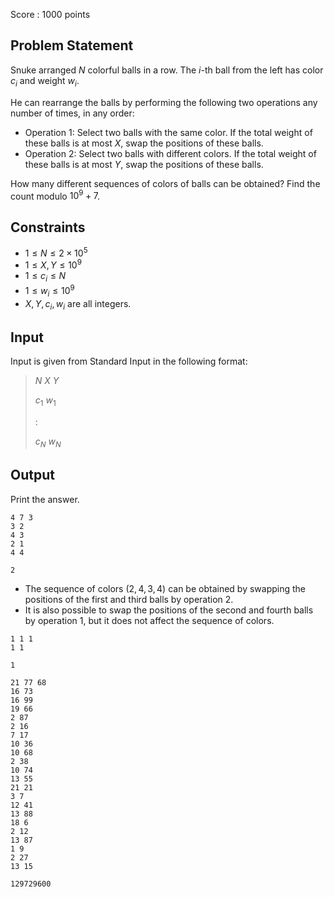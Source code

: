 Score : $1000$ points

## Problem Statement

Snuke arranged $N$ colorful balls in a row.
The $i$-th ball from the left has color $c_i$ and weight $w_i$.

He can rearrange the balls by performing the following two operations any number of times, in any order:

- Operation $1$: Select two balls with the same color. If the total weight of these balls is at most $X$, swap the positions of these balls.
- Operation $2$: Select two balls with different colors. If the total weight of these balls is at most $Y$, swap the positions of these balls.

How many different sequences of colors of balls can be obtained? Find the count modulo $10^9 + 7$.

## Constraints

- $1 \leq N \leq 2 \times 10^5$
- $1 \leq X, Y \leq 10^9$
- $1 \leq c_i \leq N$
- $1 \leq w_i \leq 10^9$
- $X, Y, c_i, w_i$ are all integers.

## Input

Input is given from Standard Input in the following format:

> $N$ $X$ $Y$
> 
> $c_1$ $w_1$
> 
> $:$
> 
> $c_N$ $w_N$

## Output

Print the answer.

```input1
4 7 3
3 2
4 3
2 1
4 4
```

```output1
2
```

- The sequence of colors $(2,4,3,4)$ can be obtained by swapping the positions of the first and third balls by operation $2$.
- It is also possible to swap the positions of the second and fourth balls by operation $1$, but it does not affect the sequence of colors.

```input2
1 1 1
1 1
```

```output2
1
```

```input3
21 77 68
16 73
16 99
19 66
2 87
2 16
7 17
10 36
10 68
2 38
10 74
13 55
21 21
3 7
12 41
13 88
18 6
2 12
13 87
1 9
2 27
13 15
```

```output3
129729600
```